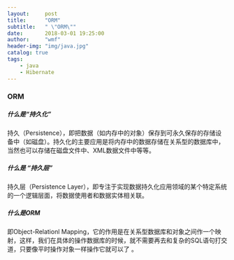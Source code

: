 ```yaml
---
layout:     post
title:      "ORM"
subtitle:   " \"ORM\""
date:       2018-03-01 19:25:00
author:     "wmf"
header-img: "img/java.jpg"
catalog: true
tags:
    - java
    - Hibernate
---
```

### ORM
##### 什么是“持久化” 
持久（Persistence），即把数据（如内存中的对象）保存到可永久保存的存储设备中（如磁盘）。持久化的主要应用是将内存中的数据存储在关系型的数据库中，当然也可以存储在磁盘文件中、XML数据文件中等等。

##### 什么是 “持久层” 
持久层（Persistence Layer），即专注于实现数据持久化应用领域的某个特定系统的一个逻辑层面，将数据使用者和数据实体相关联。
##### 什么是ORM
即Object-Relationl Mapping，它的作用是在关系型数据库和对象之间作一个映射，这样，我们在具体的操作数据库的时候，就不需要再去和复杂的SQL语句打交道，只要像平时操作对象一样操作它就可以了 。







